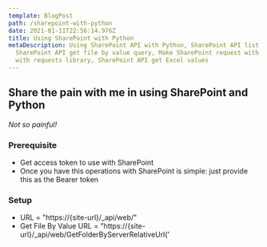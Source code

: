 ```yaml
---
template: BlogPost
path: /sharepoint-with-python
date: 2021-01-11T22:56:14.976Z
title: Using SharePoint with Python
metaDescription: Using SharePoint API with Python, SharePoint API list query,
  SharePoint API get file by value query, Make SharePoint request with Python
  with requests library, SharePoint API get Excel values
---
```

## Share the pain with me in using SharePoint and Python
*Not so painful!*


### Prerequisite
- Get access token to use with SharePoint
- Once you have this operations with SharePoint is simple: just provide this as the Bearer token

### Setup
- URL = "https://{site-url}/_api/web/"
- Get File By Value URL = "https://{site-url}/_api/web/GetFolderByServerRelativeUrl('<title of folder>')/Files('<full name of file with file type>')/$value"

### Step by Step
- Get list of folders inside the SharePoint site
- Get file bytes by value
- Read file content